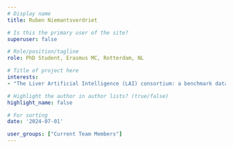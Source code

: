 ```yaml
---
# Display name
title: Ruben Niemantsverdriet

# Is this the primary user of the site?
superuser: false

# Role/position/tagline
role: PhD Student, Erasmus MC, Rotterdam, NL

# Title of project here
interests:
- "The Liver Artificial Intelligence (LAI) consortium: a benchmark dataset and optimized machine learning methods for MRI-based diagnosis of solid appearing liver lesions"

# Highlight the author in author lists? (true/false)
highlight_name: false

# For sorting
date: '2024-07-01'

user_groups: ["Current Team Members"]
---
```

